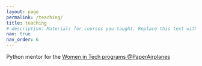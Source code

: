 ```yaml
---
layout: page
permalink: /teaching/
title: teaching
# description: Materials for courses you taught. Replace this text with your description.
nav: true
nav_order: 6
---
```


Python mentor for the [Women in Tech programs @PaperAirplanes](https://www.paper-airplanes.org/women-in-tech-wit)